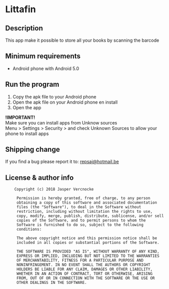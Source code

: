 # Littafin

## Description
This app make it possible to store all your books by scanning the barcode


## Minimum requirements
- Android phone with Android 5.0

## Run the program
1. Copy the apk file to your Android phone
2. Open the apk file on your Android phone en install
3. Open the app

**!IMPORTANT!**<br>
    Make sure you can install apps from Unknow sources<br>
    Menu > Settings > Security > and check Unknown Sources to allow your phone to install apps

## Shipping change
If you find a bug please report it to: <repsaj@hotmail.be>

## License & author info
        Copyright (c) 2018 Jasper Vercnocke

         Permission is hereby granted, free of charge, to any person
         obtaining a copy of this software and associated documentation
         files (the "Software"), to deal in the Software without
         restriction, including without limitation the rights to use,
         copy, modify, merge, publish, distribute, sublicense, and/or sell
         copies of the Software, and to permit persons to whom the
         Software is furnished to do so, subject to the following
         conditions:

         The above copyright notice and this permission notice shall be
         included in all copies or substantial portions of the Software.

         THE SOFTWARE IS PROVIDED "AS IS", WITHOUT WARRANTY OF ANY KIND,
         EXPRESS OR IMPLIED, INCLUDING BUT NOT LIMITED TO THE WARRANTIES
         OF MERCHANTABILITY, FITNESS FOR A PARTICULAR PURPOSE AND
         NONINFRINGEMENT. IN NO EVENT SHALL THE AUTHORS OR COPYRIGHT
         HOLDERS BE LIABLE FOR ANY CLAIM, DAMAGES OR OTHER LIABILITY,
         WHETHER IN AN ACTION OF CONTRACT, TORT OR OTHERWISE, ARISING
         FROM, OUT OF OR IN CONNECTION WITH THE SOFTWARE OR THE USE OR
         OTHER DEALINGS IN THE SOFTWARE.

